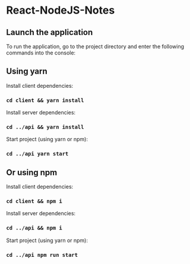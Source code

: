 # React-NodeJS-Notes

## Launch the application

To run the application, go to the project directory and enter the following commands into the console:

## Using yarn

Install client dependencies:

### `cd client && yarn install`

Install server dependencies:

### `cd ../api && yarn install`

Start project (using yarn or npm):

### `cd ../api yarn start`


## Or using npm

Install client dependencies:

### `cd client && npm i`

Install server dependencies:

### `cd ../api && npm i`

Start project (using yarn or npm):

### `cd ../api npm run start`
